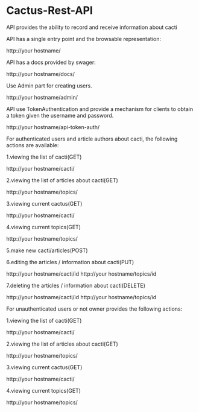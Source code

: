 # Cactus-Rest-API
API provides the ability to record and receive information about cacti

API has a single entry point and  the browsable representation: 

http://your hostname/

API has a docs provided by swager: 

http://your hostname/docs/

Use Admin part for creating users.

http://your hostname/admin/

API use TokenAuthentication and provide a mechanism for clients to obtain a token given the username and password.

http://your hostname/api-token-auth/

For authenticated users and article authors about cacti, the following actions are available:

1.viewing the list of cacti(GET)

http://your hostname/cacti/

2.viewing the list of articles about cacti(GET)

http://your hostname/topics/

3.viewing current cactus(GET)

http://your hostname/cacti/<id>

4.viewing current topics(GET)

http://your hostname/topics/<id>

5.make new cacti/articles(POST)

6.editing the articles / information about cacti(PUT)

http://your hostname/cacti/id
http://your hostname/topics/id

7.deleting the articles / information about cacti(DELETE)

http://your hostname/cacti/id
http://your hostname/topics/id

For  unauthenticated users or not owner provides the following actions:

1.viewing the list of cacti(GET)

http://your hostname/cacti/

2.viewing the list of articles about cacti(GET)

http://your hostname/topics/

3.viewing current cactus(GET)

http://your hostname/cacti/<id>

4.viewing current topics(GET)

http://your hostname/topics/<id>
